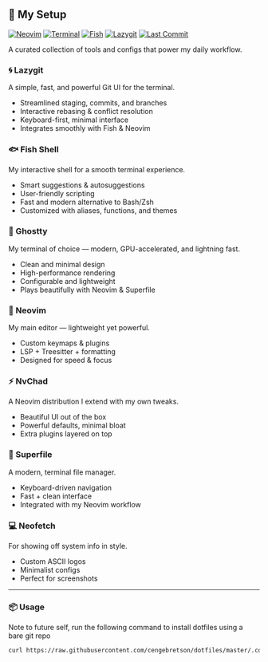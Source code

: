 
## 🌟 My Setup

[![Neovim](https://img.shields.io/badge/Neovim-57A143?style=for-the-badge&logo=neovim&logoColor=white)](https://neovim.io/)
[![Terminal](https://img.shields.io/badge/Ghostty-333333?style=for-the-badge&logo=windowsterminal&logoColor=white)](https://ghostty.org/)
[![Fish](https://img.shields.io/badge/Fish%20Shell-00A1D6?style=for-the-badge&logo=gnu-bash&logoColor=white)](https://fishshell.com/)
[![Lazygit](https://img.shields.io/badge/Lazygit-FC6D26?style=for-the-badge&logo=git&logoColor=white)](https://github.com/jesseduffield/lazygit)
[![Last Commit](https://img.shields.io/github/last-commit/cengebretson/dotfiles?style=for-the-badge&color=green)](https://github.com/cengebretson/dotfiles)

A curated collection of tools and configs that power my daily workflow.  

### 🌀 Lazygit 
A simple, fast, and powerful Git UI for the terminal.  
- Streamlined staging, commits, and branches  
- Interactive rebasing & conflict resolution  
- Keyboard-first, minimal interface  
- Integrates smoothly with Fish & Neovim

### 🐟 Fish Shell  
My interactive shell for a smooth terminal experience.  
- Smart suggestions & autosuggestions  
- User-friendly scripting  
- Fast and modern alternative to Bash/Zsh  
- Customized with aliases, functions, and themes

### 👻 Ghostty  
My terminal of choice — modern, GPU-accelerated, and lightning fast.  
- Clean and minimal design  
- High-performance rendering  
- Configurable and lightweight  
- Plays beautifully with Neovim & Superfile  

### 📝 Neovim  
My main editor — lightweight yet powerful.  
- Custom keymaps & plugins  
- LSP + Treesitter + formatting  
- Designed for speed & focus  

### ⚡ NvChad  
A Neovim distribution I extend with my own tweaks.  
- Beautiful UI out of the box  
- Powerful defaults, minimal bloat  
- Extra plugins layered on top  

### 📂 Superfile  
A modern, terminal file manager.  
- Keyboard-driven navigation  
- Fast + clean interface  
- Integrated with my Neovim workflow  

### 💻 Neofetch  
For showing off system info in style.  
- Custom ASCII logos  
- Minimalist configs  
- Perfect for screenshots  

---

### 📦 Usage

Note to future self, run the following command to install dotfiles using a bare git repo

```bash
curl https://raw.githubusercontent.com/cengebretson/dotfiles/master/.config/setup.sh | bash
```



